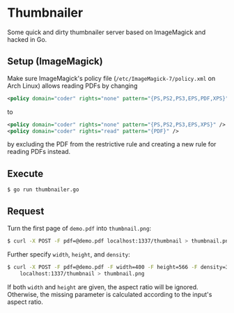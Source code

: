 # Thumbnailer

Some quick and dirty thumbnailer server based on ImageMagick and hacked
in Go.

## Setup (ImageMagick)

Make sure ImageMagick's policy file (`/etc/ImageMagick-7/policy.xml` on Arch
Linux) allows reading PDFs by changing

```xml
<policy domain="coder" rights="none" pattern="{PS,PS2,PS3,EPS,PDF,XPS}" />
```

to


```xml
<policy domain="coder" rights="none" pattern="{PS,PS2,PS3,EPS,XPS}" />
<policy domain="coder" rights="read" pattern="{PDF}" />
```

by excluding the PDF from the restrictive rule and creating a new rule for
reading PDFs instead.

## Execute

```bash
$ go run thumbnailer.go
```

## Request

Turn the first page of `demo.pdf` into `thumbnail.png`:

```bash
$ curl -X POST -F pdf=@demo.pdf localhost:1337/thumbnail > thumbnail.png
```

Further specify `width`, `height`, and `density`:

```bash
$ curl -X POST -F pdf=@demo.pdf -F width=400 -F height=566 -F density=300 \
    localhost:1337/thumbnail > thumbnail.png
```

If both `width` and `height` are given, the aspect ratio will be ignored.
Otherwise, the missing parameter is calculated according to the input's aspect
ratio.
